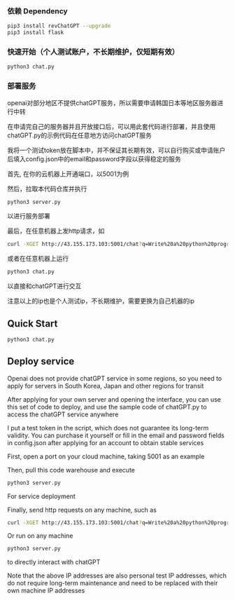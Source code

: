 ### 依赖 Dependency
```bash
pip3 install revChatGPT --upgrade
pip3 install flask
```

### 快速开始（个人测试账户，不长期维护，仅短期有效）
```bash
python3 chat.py
```

### 部署服务
openai对部分地区不提供chatGPT服务，所以需要申请韩国日本等地区服务器进行中转

在申请完自己的服务器并且开放接口后，可以用此套代码进行部署，并且使用chatGPT.py的示例代码在任意地方访问chatGPT服务

我将一个测试token放在脚本中，并不保证其长期有效，可以自行购买或申请账户后填入config.json中的email和password字段以获得稳定的服务

首先, 在你的云机器上开通端口，以5001为例

然后，拉取本代码仓库并执行 
```bash
python3 server.py
``` 
以进行服务部署

最后，在任意机器上发http请求，如
```bash
curl -XGET http://43.155.173.103:5001/chat?q=Write%20a%20python%20program%20to%20reverse%20a%20list
```
或者在任意机器上运行
```bash
python3 chat.py
```
以直接和chatGPT进行交互

注意以上的ip也是个人测试ip，不长期维护，需要更换为自己机器的ip

## Quick Start
```bash
python3 chat.py
```



## Deploy service
Openai does not provide chatGPT service in some regions, so you need to apply for servers in South Korea, Japan and other regions for transit

After applying for your own server and opening the interface, you can use this set of code to deploy, and use the sample code of chatGPT.py to access the chatGPT service anywhere

I put a test token in the script, which does not guarantee its long-term validity. You can purchase it yourself or fill in the email and password fields in config.json after applying for an account to obtain stable services

First, open a port on your cloud machine, taking 5001 as an example

Then, pull this code warehouse and execute
```bash
python3 server.py
``` 
For service deployment

Finally, send http requests on any machine, such as
```bash
curl -XGET http://43.155.173.103:5001/chat?q=Write%20a%20python%20program%20to%20reverse%20a%20list
```
Or run on any machine
```bash
python3 server.py
```
to directly interact with chatGPT

Note that the above IP addresses are also personal test IP addresses, which do not require long-term maintenance and need to be replaced with their own machine IP addresses

